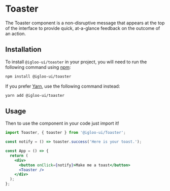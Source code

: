 # Toaster

The Toaster component is a non-disruptive message that appears at the top of the interface to provide quick, at-a-glance feedback on the outcome of an action.

<Example />

<ReferenceLinks />

## Installation

To install `@igloo-ui/toaster` in your project, you will need to run the following command using [npm](https://www.npmjs.com/):

```bash
npm install @igloo-ui/toaster
```

If you prefer [Yarn](https://classic.yarnpkg.com/en/), use the following command instead:

```bash
yarn add @igloo-ui/toaster
```

## Usage

Then to use the component in your code just import it!

```jsx
import Toaster, { toaster } from '@igloo-ui/Toaster';

const notify = () => toaster.success('Here is your toast.');

const App = () => {
  return (
    <div>
      <button onClick={notify}>Make me a toast</button>
      <Toaster />
    </div>
  );
};
```
